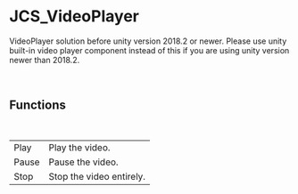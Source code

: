 <div id="content-header">
  <h1>JCS_VideoPlayer</h1>
</div>

<p>
  VideoPlayer solution before unity version 2018.2 or newer. Please use unity
  built-in video player component instead of this if you are using unity version
  newer than 2018.2.
</p>

<br/>
<h2>Functions</h2>
<br/>

<table>
  <tr>
    <td>Play</td>
    <td>Play the video.</td>
  </tr>
  <tr>
    <td>Pause</td>
    <td>Pause the video.</td>
  </tr>
  <tr>
    <td>Stop</td>
    <td>Stop the video entirely.</td>
  </tr>
</table>

